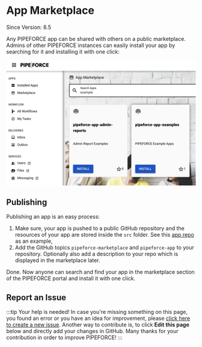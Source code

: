 # App Marketplace
<p class="theme-doc-version-badge badge badge--secondary">Since Version: 8.5</p>

Any PIPEFORCE app can be shared with others on a public marketplace. Admins of other PIPEFORCE instances can easily install your app by searching for it and installing it with one click:

![](../../img/marketplace.png)

## Publishing 

Publishing an app is an easy process:

  1. Make sure, your app is pushed to a public GitHub repository and the resources of your app are stored inside the `src` folder. See this [app repo](https://github.com/logabit/pipeforce-app-examples) as an example,
  2. Add the GitHub topics `pipeforce-marketplace` and `pipeforce-app` to your repository. Optionally also add a description to your repo which is displayed in the marketplace later.
   
Done. Now anyone can search and find your app in the marketplace section of the PIPEFORCE portal and install it with one click.


## Report an Issue
:::tip Your help is needed!
In case you're missing something on this page, you found an error or you have an idea for improvement, please [click here to create a new issue](https://github.com/pipeforce/pipeforce.github.io/issues/new). Another way to contribute is, to click **Edit this page** below and directly add your changes in GitHub. Many thanks for your contribution in order to improve PIPEFORCE!
:::